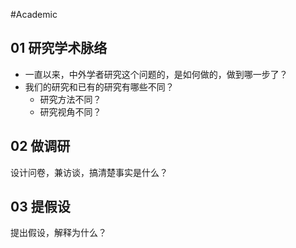 #Academic

## 01 研究学术脉络

- 一直以来，中外学者研究这个问题的，是如何做的，做到哪一步了？
- 我们的研究和已有的研究有哪些不同？
	- 研究方法不同？
	- 研究视角不同？

## 02 做调研

设计问卷，兼访谈，搞清楚事实是什么？

## 03 提假设

提出假设，解释为什么？
